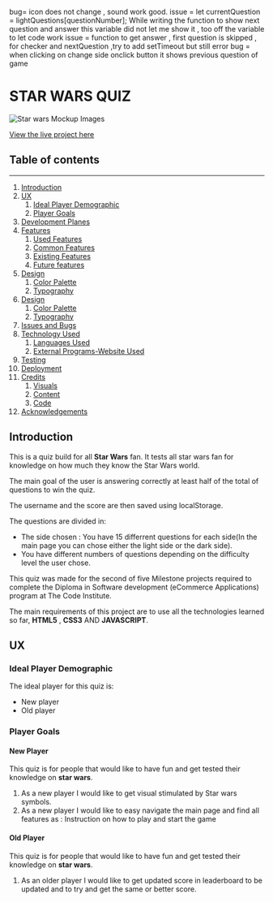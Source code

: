 bug= icon does not change , sound work good.
issue = 
let currentQuestion = lightQuestions[questionNumber]; While writing the function to show next question and answer this variable did not let me show it , too off the variable to let code work
issue = function to get answer , first question is skipped , for checker and nextQuestion ,try to add setTimeout but still error
bug = when clicking on change side onclick button it shows previous question of game 

# STAR WARS QUIZ

![Star wars Mockup Images](/assets/)

[View the live project here](https://michmattera.github.io/)

## Table of contents
***
1. [Introduction](#introduction)
2. [UX](#UX)
    1. [Ideal Player Demographic](#ideal-player-demographic)
    2. [Player Goals](#player-goals) 
3. [Development Planes](#development-planes)
4. [Features](#features)  
    1. [Used Features](#used-features)
    2. [Common Features](#common-features)
    3. [Existing Features](#existing-features)
    2. [Future features](#future-features)
5. [Design](#design)
    1. [ Color Palette](#color-palette)
    2. [ Typography](#typography)
6. [Design](#design)
    1. [ Color Palette](#color-palette)
    2. [ Typography](#typography)
7. [Issues and Bugs](#issues-and-bugs)
8. [Technology Used](#technology-used)
    1. [Languages Used](#languages-used)
    2. [External Programs-Website Used](#external-programs-website-used)
9. [Testing](#testing)
10. [Deployment](#deployment)
11. [Credits](#credits)
    1. [Visuals](#visuals)
    2. [Content](#content)
    3. [Code](#code)
12. [Acknowledgements](#acknowledgements)


## Introduction
This is a quiz build for all **Star Wars** fan.
It tests all star wars fan for knowledge on how much they know the Star Wars world.

The main goal of the user is answering correctly at least half of the total of questions to win the quiz.

The username and the score are then saved using localStorage.

The questions are divided in:
- The side chosen : You have 15 differrent questions for each side(In the main page you can chose either the light side or the dark side).
- You have different numbers of questions depending on the difficulty level the user chose.

This quiz was made for the second of five Milestone projects required to complete the Diploma in Software development (eCommerce Applications) program at The Code Institute. 

The main requirements of this project are to use all the technologies learned so far, **HTML5** , **CSS3** AND **JAVASCRIPT**. 

## UX
### Ideal Player Demographic
The ideal player for this quiz is:
* New player
* Old player


### Player Goals
#### New Player
This quiz is for people that would like to have fun and get tested their knowledge on **star wars**.
1. As a new player I would like to get visual stimulated by Star wars symbols.
2. As a new player I would like to easy navigate the main page and find all features as : Instruction on how to play and start the game

#### Old Player
This quiz is for people that would like to have fun and get tested their knowledge on **star wars**.
1. As an older player I would like to get updated score in leaderboard to be updated and to try and get the same or better score.


